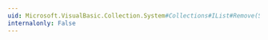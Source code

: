 ```yaml
---
uid: Microsoft.VisualBasic.Collection.System#Collections#IList#Remove(System.Object)
internalonly: False
---
```

